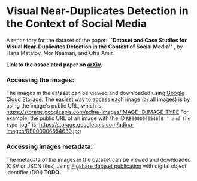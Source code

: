 # Visual Near-Duplicates Detection in the Context of Social Media

A repository for the dataset of the paper:
**``Dataset and Case Studies for Visual Near-Duplicates Detection in the Context of Social Media''**
, by Hana Matatov, Mor Naaman, and Ofra Amir.

**Link to the associated paper on [arXiv](TODO).**

### Accessing the images:
The images in the dataset can be viewed and downloaded using [Google Cloud Storage](https://console.cloud.google.com/storage/browser/adina-images).
The easiest way to access each image (or all images) is by using the image's public URL, which is:
https://storage.googleapis.com/adina-images/IMAGE-ID.IMAGE-TYPE
For example, the public URL of an image with the ID ``RE000006654630'' and the type ``jpg'' is:
https://storage.googleapis.com/adina-images/RE000006654630.jpg

### Accessing images metadata:
The metadata of the images in the dataset can be viewed and downloaded (CSV or JSON files) using [Figshare dataset publication](TODO) with digital object identifier (DOI) **TODO**.
